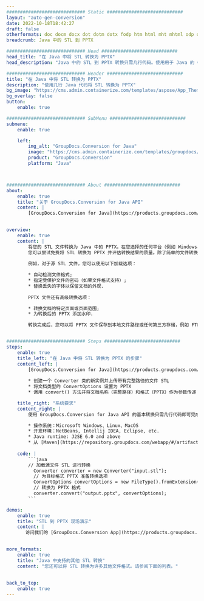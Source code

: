```yaml
---
############################# Static ############################
layout: "auto-gen-conversion"
date: 2022-10-18T18:42:27
draft: false
otherformats: doc docm docx dot dotm dotx fodp htm html mht mhtml odp odt otp pot potm potx pps ppsm ppsx ppt pptm pptx rtf
breadcrumb: Java 中的 STL 到 PPTX

############################# Head ############################
head_title: "在 Java 中将 STL 转换为 PPTX"
head_description: "Java 中的 STL 到 PPTX 转换只需几行代码。使用用于 Java 的 GroupDocs 文档转换 API 转换 160 多种文件格式"

############################# Header ############################
title: "在 Java 中将 STL 转换为 PPTX"
description: "使用几行 Java 代码将 STL 转换为 PPTX"
bg_image: "https://cms.admin.containerize.com/templates/aspose/App_Themes/V3/images/bg/header1.png"
bg_overlay: false
button:
    enable: true

############################# SubMenu ############################
submenu:
    enable: true

    left:
        img_alt: "GroupDocs.Conversion for Java"
        image: "https://cms.admin.containerize.com/templates/groupdocs/images/product-logos/90x90-noborder/groupdocs-conversion-java.png"
        product: "GroupDocs.Conversion"
        platform: "Java"



############################# About ############################
about:
    enable: true
    title: "关于 GroupDocs.Conversion for Java API"
    content: |
        [GroupDocs.Conversion for Java](https://products.groupdocs.com/conversion/java/) 是一种高级文件格式转换 API，用于在 Microsoft Office、OpenDocument、PDF、HTML、电子邮件、CAD 等流行图像和文档格式之间进行转换。只需几行代码即可完成更多工作。本机 API 会自动检测原始文档的格式，并提供许多选项来自定义转换后的文档。除了从文档中提取信息的功能外，它还默认支持将转换结果缓存到本地磁盘。但是，任何类型的缓存存储都可以通过实施适当的接口来支持 - Amazon S3、Dropbox、Google Drive、Windows Azure、Reddis 或任何其他接口。
    

overview:
    enable: true
    content: |
        将您的 STL 文件转换为 Java 中的 PPTX。在您选择的任何平台（例如 Windows、Linux、macOS）上，只需几行 Java 代码。
        您可以尝试免费将 STL 转换为 PPTX 并评估转换结果的质量。除了简单的文件转换脚本外，您还可以尝试更复杂的选项来加载 STL 源文件并存储 PPTX 输出。 
        
        例如，对于源 STL 文件，您可以使用以下加载选项：

        * 自动检测文件格式;
        * 指定受保护文件的密码（如果文件格式支持）;
        * 替换丢失的字体以保留文档的外观.
        
        PPTX 文件还有高级转换选项：

        * 转换文档的特定页面或页面范围;
        * 为转换后的 PPTX 添加水印.

        转换完成后，您可以将 PPTX 文件保存到本地文件路径或任何第三方存储，例如 FTP、Amazon S3、Google Drive、Dropbox 等。请注意 - 转换 STL到 PPTX，您不需要安装任何额外的软件，例如 MS Office、Open Office、Adobe Acrobat Reader 等。


############################# Steps ############################
steps:
    enable: true
    title_left: "在 Java 中将 STL 转换为 PPTX 的步骤"
    content_left: |
        [GroupDocs.Conversion for Java](https://products.groupdocs.com/conversion/java/) 允许开发人员使用几行代码轻松地将 STL 文件转换为 PPTX。
        
        * 创建一个 Converter 类的新实例并上传带有完整路径的文件 STL
        * 将文档类型的 ConvertOptions 设置为 PPTX
        * 调用 convert() 方法并将文档名称（完整路径）和格式（PPTX）作为参数传递

    title_right: "系统要求"
    content_right: |
        使用 GroupDocs.Conversion for Java API 的基本转换只需几行代码即可完成。所有主要平台和操作系统都支持我们的 API。在执行以下代码之前，请确保您的系统上安装了以下先决条件。

        * 操作系统：Microsoft Windows、Linux、MacOS
        * 开发环境：NetBeans, Intellij IDEA, Eclipse, etc.
        * Java runtime: J2SE 6.0 and above
        * 从 [Maven](https://repository.groupdocs.com/webapp/#/artifacts/browse/tree/General/repo/com/groupdocs/groupdocs-conversion) 获取最新的 GroupDocs.Conversion for Java
         
    code: |
        ```java    
        // 加载源文件 STL 进行转换
          Converter converter = new Converter("input.stl");
          // 为目标格式 PPTX 准备转换选项
          ConvertOptions convertOptions = new FileType().fromExtension("pptx").getConvertOptions();
          // 转换为 PPTX 格式
          converter.convert("output.pptx", convertOptions);
        ```

demos:
    enable: true
    title: "STL 到 PPTX 现场演示"
    content: |
       访问我们的 [GroupDocs.Conversion App](https://products.groupdocs.app/conversion/family) 网站并立即尝试 STL 到 PPTX 转换。免费演示具有以下好处
          

more_formats:
    enable: true
    title: "Java 中支持的其他 STL 转换"
    content: "您还可以将 STL 转换为许多其他文件格式。请参阅下面的列表。"
       
       
back_to_top:
    enable: true
---
```

